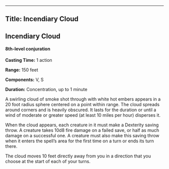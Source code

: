 -------------------------
Title: Incendiary Cloud
-------------------------

## Incendiary Cloud

#### 8th-level conjuration


**Casting Time:** 1 action 

**Range:** 150 feet 

**Components:** V, S 

**Duration:** Concentration, up to 1 minute


A swirling cloud of smoke shot through with white  hot embers appears
in a 20 foot radius sphere centered on a point within range. The
cloud spreads around corners and is heavily obscured. It lasts for the
duration or until a wind of moderate or greater speed (at least 10 miles
per hour) disperses it.

When the cloud appears, each creature in it must make a Dexterity saving
throw. A creature takes 10d8 fire damage on a failed save, or half as
much damage on a successful one. A creature must also make this saving
throw when it enters the spell’s area for the first time on a turn or
ends its turn there.

The cloud moves 10 feet directly away from you in a direction that you
choose at the start of each of your turns.



